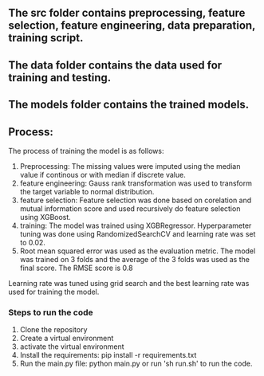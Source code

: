 ## The src folder contains preprocessing, feature selection, feature engineering, data preparation, training script.

## The data folder contains the data used for training and testing.

## The models folder contains the trained models.

## Process:

The process of training the model is as follows:

1. Preprocessing: The missing values were imputed using the median value if continous or with median if discrete value.
2. feature engineering: Gauss rank transformation was used to transform the target variable to normal distribution.
3. feature selection: Feature selection was done based on corelation and mutual information score and used recursively do feature selection using XGBoost.
4. training: The model was trained using XGBRegressor. Hyperparameter tuning was done using RandomizedSearchCV and learning rate was set to 0.02.
5. Root mean squared error was used as the evaluation metric. The model was trained on 3 folds and the average of the 3 folds was used as the final score. The RMSE score is 0.8

Learning rate was tuned using grid search and the best learning rate was used for training the model.

### Steps to run the code

1. Clone the repository
2. Create a virtual environment
3. activate the virtual environment
4. Install the requirements: pip install -r requirements.txt
5. Run the main.py file: python main.py or run 'sh run.sh' to run the code.
